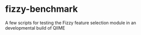 fizzy-benchmark
===============

A few scripts for testing the Fizzy feature selection module in an developmental build of QIIME
